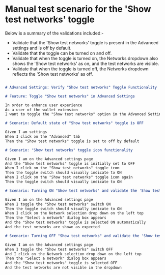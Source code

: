 
# Manual test scenario for the 'Show test networks' toggle

Below is a summary of the validations included:-

* Validate that the 'Show test networks' toggle is present in the Advanced settings and is off by default.
* Validate that the toggle can be turned on and off.
* Validate that when the toggle is turned on, the Networks dropdown also shows the 'Show test networks' as on, and the test networks are visible.
* Validate that when the toggle is turned off, the Networks dropdown reflects the 'Show test networks' as off.


```markdown

# Advanced Settings: Verify "Show test networks" Toggle Functionality

# Feature: Toggle "Show test networks" in Advanced Settings

In order to enhance user experience
As a user of the wallet extension
I want to toggle the "Show test networks" option in the Advanced Settings

# Scenario: Default state of "Show test networks" toggle is OFF

Given I am settings
When I click on the "Advanced" tab
Then the "Show test networks" toggle is set to off by default

# Scenario: "Show test networks" toggle icon functionality

Given I am on the Advanced settings page
And the "Show test networks" toggle is initially set to OFF
When I click on the "Show test networks" toggle icon
Then the toggle switch should visually indicate to ON
When I click on the "Show test networks" toggle icon again
Then the toggle switch should visually indicate to ON

# Scenario: Turning ON "Show test networks" and validate the 'Show test networks' in network selection dialog is turned ON and the test networks are visible

Given I am on the Advanced settings page
When I toggle the "Show test networks" switch ON
Then the toggle switch should visually indicate to ON
When I click on the Network selection drop down on the left top
Then the "Select a network" dialog box appears
And the "Show test networks" toggle is selected ON automatically
And the test networks are shown as expected

# Scenario: Turning OFF "Show test networks" and validate the 'Show test networks' in network selection dialog is turned OFF

Given I am on the Advanced settings page
When I toggle the "Show test networks" switch OFF
And I click on the Network selection drop down on the left top
Then the "Select a network" dialog box appears
And the "Show test networks" toggle is selected OFF
And the test networks are not visible in the dropdown

```
